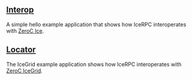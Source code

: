 ## [Interop](./Hello/)

A simple hello example application that shows how IceRPC interoperates with [ZeroC Ice][1].

## [Locator](./IceGrid/)

The IceGrid example application shows how IceRPC interoperates with [ZeroC IceGrid][2].

[1]: https://github.com/zeroc-ice/ice
[2]: https://zeroc.com/products/ice/services/icegrid
